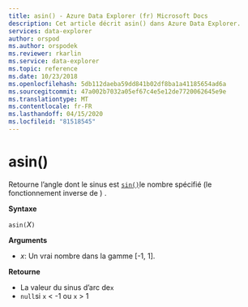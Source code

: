 ```yaml
---
title: asin() - Azure Data Explorer (fr) Microsoft Docs
description: Cet article décrit asin() dans Azure Data Explorer.
services: data-explorer
author: orspod
ms.author: orspodek
ms.reviewer: rkarlin
ms.service: data-explorer
ms.topic: reference
ms.date: 10/23/2018
ms.openlocfilehash: 5db112daeba59dd841b02df8ba1a41185654ad6a
ms.sourcegitcommit: 47a002b7032a05ef67c4e5e12de7720062645e9e
ms.translationtype: MT
ms.contentlocale: fr-FR
ms.lasthandoff: 04/15/2020
ms.locfileid: "81518545"
---
```

# <a name="asin"></a>asin()

Retourne l’angle dont le sinus est [`sin()`](sinfunction.md)le nombre spécifié (le fonctionnement inverse de ) .

**Syntaxe**

`asin(`*X*`)`

**Arguments**

* *x*: Un vrai nombre dans la gamme [-1, 1].

**Retourne**

* La valeur du sinus d’arc de`x`
* `null`si `x` < -1 ou `x` > 1